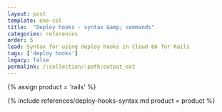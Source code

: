 ```yaml
---
layout: post
template: one-col
title:  "Deploy hooks - syntax &amp; commands"
categories: references
order: 5
lead: Syntax for using deploy hooks in Cloud 66 for Rails 
tags: ['deploy hooks']
legacy: false
permalink: /:collection/:path:output_ext
---
```


{% assign product = 'rails' %}

{% include references/deploy-hooks-syntax.md product = product %}